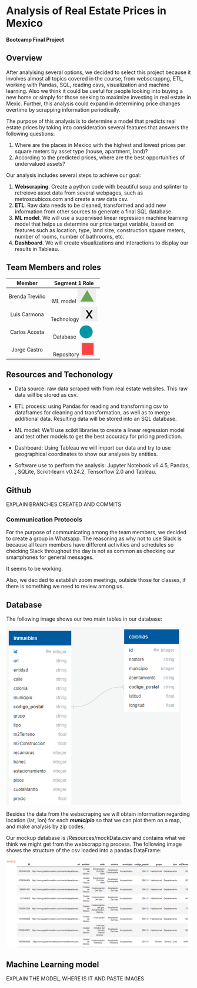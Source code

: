 # Analysis of Real Estate Prices in Mexico
**Bootcamp Final Project**

## Overview

After analyising several options, we decided to select this project because it involves almost all topics covered in the course, from webscrappng, ETL, working with Pandas, SQL, reading csvs, visualization and machine learning.  Also we think it could be useful for people looking into buying a new home or simply for those seeking to maximize investing in real estate in Mexic.  Further, this analysis could expand in determining price changes overtime by scrapping information periodically.

The purpose of this analysis is to determine a model that predicts real estate prices by taking into consideration several features that answers the following questions:

1. Where are the places in Mexico with the highest and lowest prices per square meters by asset type (house, apartment, land)?
2. According to the predicted prices, where are the best opportunities of undervalued assets?

Our analysis includes several steps to achieve our goal:

1. **Webscraping**.  Create a python code with beautiful soup and splinter to retreieve asset data from several webpages, such as metroscubicos.com and create a raw data csv.
2. **ETL**. Raw data needs to be cleaned, transformed and add new information from other sources to generate a final SQL database.
3. **ML model**. We will use a supervised linear regression machine learning model that helps us determine our price target variable, based on features such as location, type, land size, construction square meters, number of rooms, number of bathrooms, etc.
4. **Dashboard**. We will create visualizations and interactions to display our results in Tableau.

## Team Members and roles

|Member        |Segment 1 Role                               |
|:------------:|:-------------------------------------------:|
|Brenda Treviño|ML model ![Triangle](/Resources/triangle.png)|
|Luis Carmona  |Technology ![Red](/Resources/x.png)          |
|Carlos Acosta |Database ![Green](/Resources/circle.png)     |
|Jorge Castro  |Repository ![Square](/Resources/square.png)  |


## Resources and Techonology

- Data source: raw data scraped with from real estate websites.  This raw data will be stored as csv.

- ETL process: using Pandas for reading and transforming csv to dataframes for cleaning and transformation, as well as to merge additional data.  Resulting data will be stored into an SQL database.

- ML model: We'll use scikit libraries to create a linear regression model and test other models to get the best accuracy for pricing prediction.

- Dashboard: Using Tableau we will import our data and try to use geographical coordinates to show our analyses by entities.

- Software use to perform the analysis: Jupyter Notebook v6.4.5, Pandas, , SQLite, Scikit-learn v0.24.2, Tensorflow 2.0 and Tableau.

## Github

EXPLAIN BRANCHES CREATED AND COMMITS

### Communication Protocols

For the purpose of communicating among the team members, we decided to create a group in Whatsapp.  The reasoning as why not to use Slack is because all team members have different activities and schedules so checking Slack throughout the day is not as common as checking our smartphones for general messages.

It seems to be working.

Also, we decided to establish zoom meetings, outside those for classes, if there is something we need to review among us.

## Database

The following image shows our two main tables in our database:

![database tables](/Resources/relationalTables.png)

Besides the data from the webscraping we will obtain information regarding location (lat, lon) for each ***municipio*** so that we can plot them on a map, and make analysis by zip codes.

Our mockup database is /Resources/mockData.csv and contains what we think we might get from the webscrapping process. The following image shows the structure of the csv loaded into a pandas DataFrame:

![database preview](/Resources/databaseDF.png)


## Machine Learning model

EXPLAIN THE MODEL, WHERE IS IT AND PASTE IMAGES